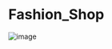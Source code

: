 # Fashion_Shop

![image](https://github.com/user-attachments/assets/c758ac47-a6c8-4041-8daf-6584230ea6dc)
